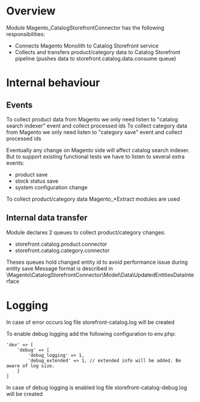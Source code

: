 # Overview

Module Magento_CatalogStorefrontConnector has the following responsibilities:

- Connects Magento Monolith to Catalog Storefront service
- Collects and transfers product/category data to Catalog Storefront pipeline (pushes data to storefront.catalog.data.consume queue)

# Internal behaviour


## Events

To collect product data from Magento we only need listen to "catalog search indexer" event and collect processed ids
To collect category data from Magento we only need listen to "category save" event and collect processed ids

Eventually any change on Magento side will affect catalog search indexer. But to support existing functional tests we have to listen to several extra events:
  - product save 
  - stock status save
  - system configuration change

To collect product/category data Magento_*Extract modules are used

## Internal data transfer

Module declares 2 queues to collect product/category changes:
- storefront.catalog.product.connector
- storefront.catalog.category.connector

Theses queues hold changed entity id to avoid performance issue during entity save
Message format is described in \Magento\CatalogStorefrontConnector\Model\Data\UpdatedEntitiesDataInterface

# Logging

In case of error occurs log file storefront-catalog.log will be created

To enable debug logging add the following configuration to env.php:

```
'dev' => [
    'debug' => [
        'debug_logging' => 1,
        'debug_extended' => 1, // extended info will be added. Be aware of log size.
    ]
]
```

In case of debug logging is enabled log file storefront-catalog-debug.log will be created